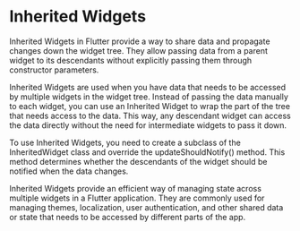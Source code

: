 # Inherited Widgets
Inherited Widgets in Flutter provide a way to share data and propagate changes down the widget tree. They allow passing data from a parent widget to its descendants without explicitly passing them through constructor parameters.

Inherited Widgets are used when you have data that needs to be accessed by multiple widgets in the widget tree. Instead of passing the data manually to each widget, you can use an Inherited Widget to wrap the part of the tree that needs access to the data. This way, any descendant widget can access the data directly without the need for intermediate widgets to pass it down.

To use Inherited Widgets, you need to create a subclass of the InheritedWidget class and override the updateShouldNotify() method. This method determines whether the descendants of the widget should be notified when the data changes.

Inherited Widgets provide an efficient way of managing state across multiple widgets in a Flutter application. They are commonly used for managing themes, localization, user authentication, and other shared data or state that needs to be accessed by different parts of the app.
